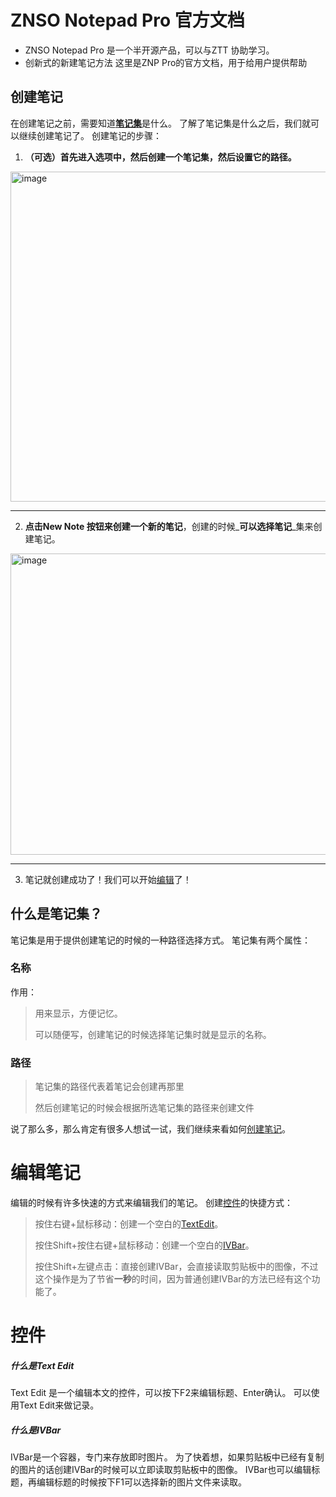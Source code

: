 # ZNSO Notepad Pro 官方文档
* ZNSO Notepad Pro 是一个半开源产品，可以与ZTT 协助学习。
* 创新式的新建笔记方法
这里是ZNP Pro的官方文档，用于给用户提供帮助

## 创建笔记
在创建笔记之前，需要知道[**笔记集**](https://github.com/BB-Software-Corporation/ZNSONotepadPro-Document#%E4%BB%80%E4%B9%88%E6%98%AF%E7%AC%94%E8%AE%B0%E9%9B%86)是什么。
了解了笔记集是什么之后，我们就可以继续创建笔记了。
创建笔记的步骤：
1. **（可选）首先进入选项中，然后创建一个笔记集，然后设置它的路径。**
<img width="1119" height="528" alt="image" src="https://github.com/user-attachments/assets/f9d638e1-e5bd-4ec1-b0fd-2ee989466f67" />

---

2. **点击New Note 按钮来创建一个新的笔记**，创建的时候_**可以选择笔记**_集来创建笔记。
<img width="924" height="482" alt="image" src="https://github.com/user-attachments/assets/763447b1-5bfb-4c04-a615-36a89c2f361e" />

---

3. 笔记就创建成功了！我们可以开始[编辑](https://github.com/BB-Software-Corporation/ZNSONotepadPro-Document/tree/main#%E7%BC%96%E8%BE%91%E7%AC%94%E8%AE%B0)了！

## 什么是笔记集？
笔记集是用于提供创建笔记的时候的一种路径选择方式。
笔记集有两个属性：
### 名称
作用：
> 用来显示，方便记忆。
>
> 可以随便写，创建笔记的时候选择笔记集时就是显示的名称。
### 路径
> 笔记集的路径代表着笔记会创建再那里
>
> 然后创建笔记的时候会根据所选笔记集的路径来创建文件

说了那么多，那么肯定有很多人想试一试，我们继续来看如何[创建笔记](https://github.com/BB-Software-Corporation/ZNSONotepadPro-Document#%E5%88%9B%E5%BB%BA%E7%AC%94%E8%AE%B0)。

# 编辑笔记
编辑的时候有许多快速的方式来编辑我们的笔记。
创建[控件]()的快捷方式：
> 按住右键+鼠标移动：创建一个空白的[TextEdit](https://github.com/BB-Software-Corporation/ZNSONotepadPro-Document/tree/main#%E4%BB%80%E4%B9%88%E6%98%AFtext-edit)。
> 
> 按住Shift+按住右键+鼠标移动：创建一个空白的[IVBar](https://github.com/BB-Software-Corporation/ZNSONotepadPro-Document/tree/main#%E4%BB%80%E4%B9%88%E6%98%AFivbar)。
>
> 按住Shift+左键点击：直接创建IVBar，会直接读取剪贴板中的图像，不过这个操作是为了节省**一秒**的时间，因为普通创建IVBar的方法已经有这个功能了。

# 控件
##### 什么是Text Edit
Text Edit 是一个编辑本文的控件，可以按下F2来编辑标题、Enter确认。
可以使用Text Edit来做记录。
##### 什么是IVBar
IVBar是一个容器，专门来存放即时图片。
为了快着想，如果剪贴板中已经有复制的图片的话创建IVBar的时候可以立即读取剪贴板中的图像。
IVBar也可以编辑标题，再编辑标题的时候按下F1可以选择新的图片文件来读取。
